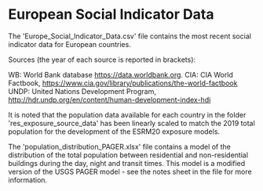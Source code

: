 # European Social Indicator Data

The 'Europe_Social_Indicator_Data.csv' file contains the most recent social indicator data for European countries. 

Sources (the year of each source is reported in brackets):

WB: World Bank database https://data.worldbank.org. 
CIA: CIA World Factbook, https://www.cia.gov/library/publications/the-world-factbook
UNDP: United Nations Development Program, http://hdr.undp.org/en/content/human-development-index-hdi

It is noted that the population data available for each country in the folder 'res_exposure_source_data' has been linearly scaled to match the 2019 total population for the development of the ESRM20 exposure models.

The 'population_distribution_PAGER.xlsx' file contains a model of the distribution of the total population between residential and non-residential buildings during the day, night and transit times. This model is a modified version of the USGS PAGER model - see the notes sheet in the file for more information. 